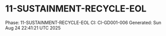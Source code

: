 # 11-SUSTAINMENT-RECYCLE-EOL
Phase: 11-SUSTAINMENT-RECYCLE-EOL
CI: CI-GD001-006
Generated: Sun Aug 24 22:41:21 UTC 2025
